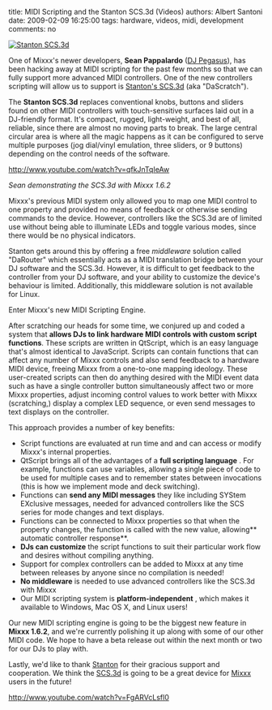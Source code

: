 title: MIDI Scripting and the Stanton SCS.3d (Videos)
authors: Albert Santoni
date: 2009-02-09 16:25:00
tags: hardware, videos, midi, development
comments: no

[![Stanton SCS.3d]({static}/images/news/scs3d.jpg)]({static}/images/news/scs3d.jpg)

One of Mixxx's newer developers, **Sean Pappalardo** ([DJ Pegasus](http://www.djpegasus.com/)), has been hacking away at MIDI scripting for the past few months so that we can fully support more advanced MIDI controllers.
One of the new controllers scripting will allow us to support is [Stanton's SCS.3d](http://www.enterthesystem.com/system/scs3d/index.php) (aka "DaScratch").

The **Stanton SCS.3d** replaces conventional knobs, buttons and sliders found on other MIDI controllers with touch-sensitive surfaces laid out in a DJ-friendly format.
It's compact, rugged, light-weight, and best of all, reliable, since there are almost no moving parts to break.
The large central circular area is where all the magic happens as it can be configured to serve multiple purposes (jog dial/vinyl emulation, three sliders, or 9 buttons) depending on the control needs of the software.

http://www.youtube.com/watch?v=qfkJnTqIeAw

*Sean demonstrating the SCS.3d with Mixxx 1.6.2*

Mixxx's previous MIDI system only allowed you to map one MIDI control to one property and provided no means of feedback or otherwise sending commands to the device.
However, controllers like the SCS.3d are of limited use without being able to illuminate LEDs and toggle various modes, since there would be no physical indicators.

Stanton gets around this by offering a free *middleware* solution called "DaRouter" which essentially acts as a MIDI translation bridge between your DJ software and the SCS.3d.
However, it is difficult to get feedback to the controller from your DJ software, and your ability to customize the device's behaviour is limited.
Additionally, this middleware solution is not available for Linux.

Enter Mixxx's new MIDI Scripting Engine.

After scratching our heads for some time, we conjured up and coded a system that **allows DJs to link hardware MIDI controls with custom script functions**.
These scripts are written in QtScript, which is an easy language that's almost identical to JavaScript.
Scripts can contain functions that can affect any number of Mixxx controls and also send feedback to a hardware MIDI device, freeing Mixxx from a one-to-one mapping ideology.
These user-created scripts can then do anything desired with the MIDI event data such as have a single controller button simultaneously affect two or more Mixxx properties, adjust incoming control values to work better with Mixxx (scratching,) display a complex LED sequence, or even send messages to text displays on the controller.

This approach provides a number of key benefits:

- Script functions are evaluated at run time and and can access or modify Mixxx's internal properties.
- QtScript brings all of the advantages of a **full scripting language** .
  For example, functions can use variables, allowing a single piece of code to be used for multiple cases and to remember states between invocations (this is how we implement mode and deck switching).
- Functions can **send any MIDI messages** they like including SYStem EXclusive messages, needed for advanced controllers like the SCS series for mode changes and text displays.
- Functions can be connected to Mixxx properties so that when the property changes, the function is called with the new value, allowing** automatic controller response**.
- **DJs can customize** the script functions to suit their particular work flow and desires without compiling anything.
- Support for complex controllers can be added to Mixxx at any time between releases by anyone since no compilation is needed!
- **No middleware** is needed to use advanced controllers like the SCS.3d with Mixxx
- Our MIDI scripting system is **platform-independent** , which makes it available to Windows, Mac OS X, and Linux users!

Our new MIDI scripting engine is going to be the biggest new feature in **Mixxx 1.6.2**, and we're currently polishing it up along with some of our other MIDI code.
We hope to have a beta release out within the next month or two for our DJs to play with.

Lastly, we'd like to thank [Stanton](http://www.stantondj.com/) for their gracious support and cooperation.
We think the [SCS.3d](http://www.enterthesystem.com/system/scs3d/) is going to be a great device for [Mixxx](http://www.mixxx.org/) users in the future!

http://www.youtube.com/watch?v=FgARVcLsfl0
